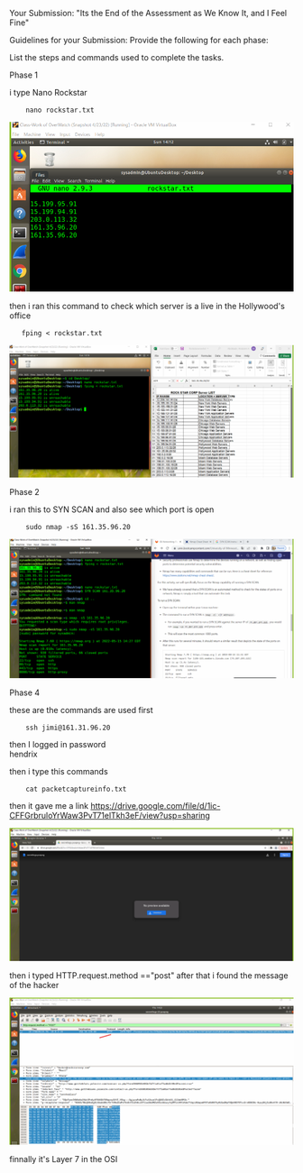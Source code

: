 Your Submission:  "Its the End of the Assessment as We Know It, and I Feel Fine"


Guidelines for your Submission:
Provide the following for each phase:


List the steps and commands used to complete the tasks.


Phase 1

i type Nano Rockstar

        nano rockstar.txt

![Nano's image](image/nano-fping.png)

then i ran this command to check which server is a live in the Hollywood's office

       fping < rockstar.txt 

![Fping](image/step-1_fping.png)



Phase 2

i ran this to SYN SCAN and also see which port is open

        sudo nmap -sS 161.35.96.20

![SYN SCAN](image/synscan_nmap.png)





Phase 4

these are the commands are used first

        ssh jimi@161.31.96.20

then I logged in password   
        hendrix

then i type this commands

        cat packetcaptureinfo.txt

then it gave me a link https://drive.google.com/file/d/1ic-CFFGrbruloYrWaw3PvT71elTkh3eF/view?usp=sharing

![downloads](image/phase4_downloads.png)

then i typed HTTP.request.method =="post"
after that i found the message of the hacker

![hacker'smessage](image/phase4_hackers_message.png)


finnally it's Layer 7 in the OSI